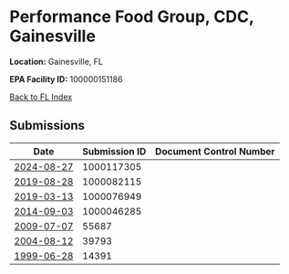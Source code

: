 # Performance Food Group, CDC, Gainesville

**Location:** Gainesville, FL

**EPA Facility ID:** 100000151186

[Back to FL Index](../../index.md)

## Submissions

| Date | Submission ID | Document Control Number |
|------|--------------|-------------------------|
| [2024-08-27](submissions/1000117305.md) | 1000117305 |  |
| [2019-08-28](submissions/1000082115.md) | 1000082115 |  |
| [2019-03-13](submissions/1000076949.md) | 1000076949 |  |
| [2014-09-03](submissions/1000046285.md) | 1000046285 |  |
| [2009-07-07](submissions/55687.md) | 55687 |  |
| [2004-08-12](submissions/39793.md) | 39793 |  |
| [1999-06-28](submissions/14391.md) | 14391 |  |

